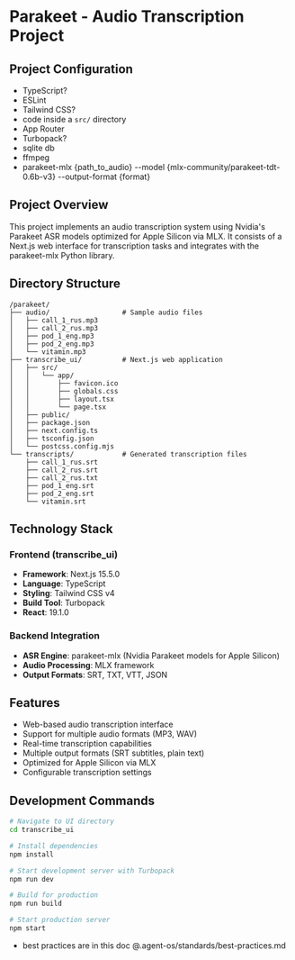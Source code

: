 # Parakeet - Audio Transcription Project

## Project Configuration

- TypeScript?
- ESLint
- Tailwind CSS?
- code inside a `src/` directory
- App Router
- Turbopack? 
- sqlite db
- ffmpeg
- parakeet-mlx {path_to_audio} --model {mlx-community/parakeet-tdt-0.6b-v3} --output-format {format}

## Project Overview

This project implements an audio transcription system using Nvidia's Parakeet ASR models optimized for Apple Silicon via MLX. It consists of a Next.js web interface for transcription tasks and integrates with the parakeet-mlx Python library.

## Directory Structure

```
/parakeet/
├── audio/                  # Sample audio files
│   ├── call_1_rus.mp3
│   ├── call_2_rus.mp3
│   ├── pod_1_eng.mp3
│   ├── pod_2_eng.mp3
│   └── vitamin.mp3
├── transcribe_ui/          # Next.js web application
│   ├── src/
│   │   └── app/
│   │       ├── favicon.ico
│   │       ├── globals.css
│   │       ├── layout.tsx
│   │       └── page.tsx
│   ├── public/
│   ├── package.json
│   ├── next.config.ts
│   ├── tsconfig.json
│   └── postcss.config.mjs
└── transcripts/            # Generated transcription files
    ├── call_1_rus.srt
    ├── call_2_rus.srt
    ├── call_2_rus.txt
    ├── pod_1_eng.srt
    ├── pod_2_eng.srt
    └── vitamin.srt
```

## Technology Stack

### Frontend (transcribe_ui)
- **Framework**: Next.js 15.5.0
- **Language**: TypeScript
- **Styling**: Tailwind CSS v4
- **Build Tool**: Turbopack
- **React**: 19.1.0

### Backend Integration
- **ASR Engine**: parakeet-mlx (Nvidia Parakeet models for Apple Silicon)
- **Audio Processing**: MLX framework
- **Output Formats**: SRT, TXT, VTT, JSON

## Features

- Web-based audio transcription interface
- Support for multiple audio formats (MP3, WAV)
- Real-time transcription capabilities
- Multiple output formats (SRT subtitles, plain text)
- Optimized for Apple Silicon via MLX
- Configurable transcription settings

## Development Commands

```bash
# Navigate to UI directory
cd transcribe_ui

# Install dependencies
npm install

# Start development server with Turbopack
npm run dev

# Build for production
npm run build

# Start production server
npm start
```


- best practices are in this doc @.agent-os/standards/best-practices.md